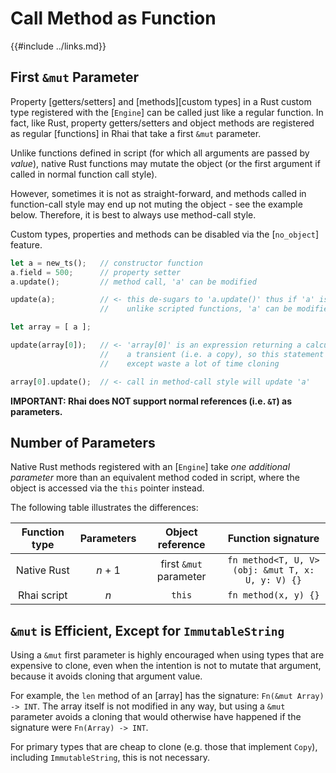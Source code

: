 Call Method as Function
======================

{{#include ../links.md}}


First `&mut` Parameter
----------------------

Property [getters/setters] and [methods][custom types] in a Rust custom type registered with the [`Engine`] can be called
just like a regular function.  In fact, like Rust, property getters/setters and object methods
are registered as regular [functions] in Rhai that take a first `&mut` parameter.

Unlike functions defined in script (for which all arguments are passed by _value_),
native Rust functions may mutate the object (or the first argument if called in normal function call style).

However, sometimes it is not as straight-forward, and methods called in function-call style may end up
not muting the object - see the example below. Therefore, it is best to always use method-call style.

Custom types, properties and methods can be disabled via the [`no_object`] feature.

```rust
let a = new_ts();   // constructor function
a.field = 500;      // property setter
a.update();         // method call, 'a' can be modified

update(a);          // <- this de-sugars to 'a.update()' thus if 'a' is a simple variable
                    //    unlike scripted functions, 'a' can be modified and is not a copy

let array = [ a ];

update(array[0]);   // <- 'array[0]' is an expression returning a calculated value,
                    //    a transient (i.e. a copy), so this statement has no effect
                    //    except waste a lot of time cloning

array[0].update();  // <- call in method-call style will update 'a'
```

**IMPORTANT: Rhai does NOT support normal references (i.e. `&T`) as parameters.**


Number of Parameters
--------------------

Native Rust methods registered with an [`Engine`] take _one additional parameter_ more than
an equivalent method coded in script, where the object is accessed via the `this` pointer instead.

The following table illustrates the differences:

| Function type | Parameters |    Object reference    |                   Function signature                    |
| :-----------: | :--------: | :--------------------: | :-----------------------------------------------------: |
|  Native Rust  |  _n_ + 1   | first `&mut` parameter | `fn method<T, U, V>`<br/>`(obj: &mut T, x: U, y: V) {}` |
|  Rhai script  |    _n_     |         `this`         |                  `fn method(x, y) {}`                   |


`&mut` is Efficient, Except for `ImmutableString`
-----------------------------------------------

Using a `&mut` first parameter is highly encouraged when using types that are expensive to clone,
even when the intention is not to mutate that argument, because it avoids cloning that argument value.

For example, the `len` method of an [array] has the signature: `Fn(&mut Array) -> INT`.
The array itself is not modified in any way, but using a `&mut` parameter avoids a cloning that would
otherwise have happened if the signature were `Fn(Array) -> INT`.

For primary types that are cheap to clone (e.g. those that implement `Copy`), including `ImmutableString`,
this is not necessary.
